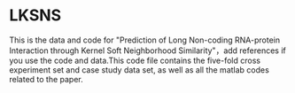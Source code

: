 # LKSNS
This is the data and code for "Prediction of Long Non-coding RNA-protein Interaction through Kernel Soft Neighborhood Similarity"，add references if you use the code and data.This code file contains the five-fold cross experiment set and case study data set, as well as all the matlab codes related to the paper.
